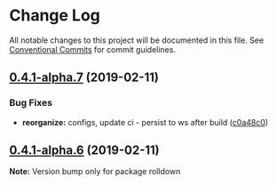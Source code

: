 # Change Log

All notable changes to this project will be documented in this file.
See [Conventional Commits](https://conventionalcommits.org) for commit guidelines.

## [0.4.1-alpha.7](https://github.com/tunnckoCore/hq/compare/rolldown@0.4.1-alpha.6...rolldown@0.4.1-alpha.7) (2019-02-11)


### Bug Fixes

* **reorganize:** configs, update ci - persist to ws after build ([c0a48c0](https://github.com/tunnckoCore/hq/commit/c0a48c0))





## [0.4.1-alpha.6](https://github.com/tunnckoCore/hq/compare/rolldown@0.4.1-alpha.5...rolldown@0.4.1-alpha.6) (2019-02-11)

**Note:** Version bump only for package rolldown
